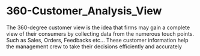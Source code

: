 # 360-Customer_Analysis_View
The 360-degree customer view is the idea that firms may gain a complete view of their consumers by collecting data from the numerous touch points. Such as Sales, Orders, Feedbacks etc... These customer information help the management crew to take their decisions efficiently and accurately
